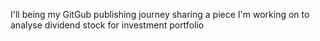 I'll being my GitGub publishing journey sharing a piece I'm working on to analyse dividend stock for investment portfolio
